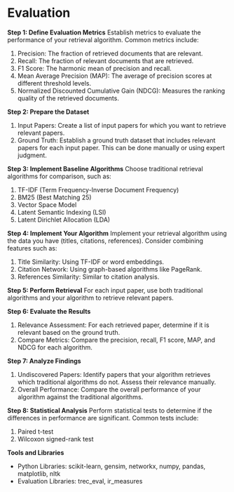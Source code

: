 # Evaluation


**Step 1: Define Evaluation Metrics**
Establish metrics to evaluate the performance of your retrieval algorithm. Common metrics include:

1. Precision: The fraction of retrieved documents that are relevant.
2. Recall: The fraction of relevant documents that are retrieved.
3. F1 Score: The harmonic mean of precision and recall.
4. Mean Average Precision (MAP): The average of precision scores at different threshold levels.
5. Normalized Discounted Cumulative Gain (NDCG): Measures the ranking quality of the retrieved documents.

**Step 2: Prepare the Dataset**
1. Input Papers: Create a list of input papers for which you want to retrieve relevant papers.
2. Ground Truth: Establish a ground truth dataset that includes relevant papers for each input paper. This can be done manually or using expert judgment.

**Step 3: Implement Baseline Algorithms**
Choose traditional retrieval algorithms for comparison, such as:

1. TF-IDF (Term Frequency-Inverse Document Frequency)
2. BM25 (Best Matching 25)
3. Vector Space Model
4. Latent Semantic Indexing (LSI)
5. Latent Dirichlet Allocation (LDA)

**Step 4: Implement Your Algorithm**
Implement your retrieval algorithm using the data you have (titles, citations, references). Consider combining features such as:

1. Title Similarity: Using TF-IDF or word embeddings.
2. Citation Network: Using graph-based algorithms like PageRank.
3. References Similarity: Similar to citation analysis.

**Step 5: Perform Retrieval**
For each input paper, use both traditional algorithms and your algorithm to retrieve relevant papers.

**Step 6: Evaluate the Results**
1. Relevance Assessment: For each retrieved paper, determine if it is relevant based on the ground truth.
2. Compare Metrics: Compare the precision, recall, F1 score, MAP, and NDCG for each algorithm.

**Step 7: Analyze Findings**
1. Undiscovered Papers: Identify papers that your algorithm retrieves which traditional algorithms do not. Assess their relevance manually.
2. Overall Performance: Compare the overall performance of your algorithm against the traditional algorithms.

**Step 8: Statistical Analysis**
Perform statistical tests to determine if the differences in performance are significant. Common tests include:

1. Paired t-test
2. Wilcoxon signed-rank test

**Tools and Libraries**
- Python Libraries: scikit-learn, gensim, networkx, numpy, pandas, matplotlib, nltk
- Evaluation Libraries: trec_eval, ir_measures
